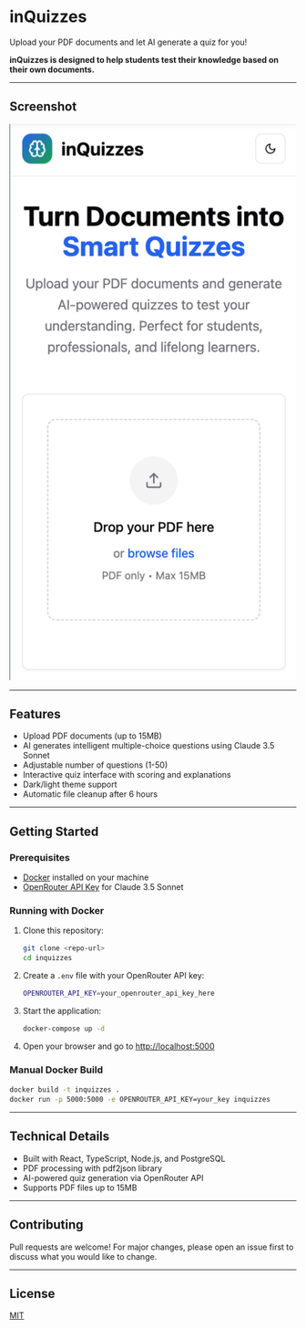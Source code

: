 # inQuizzes

Upload your PDF documents and let AI generate a quiz for you!

**inQuizzes is designed to help students test their knowledge based on their own documents.**

---

## Screenshot

![inQuizzes Screenshot](./attached_assets/Screenshot%202025-06-04%20at%2016.27.14_1749071212588.png)

---

## Features
- Upload PDF documents (up to 15MB)
- AI generates intelligent multiple-choice questions using Claude 3.5 Sonnet
- Adjustable number of questions (1-50)
- Interactive quiz interface with scoring and explanations
- Dark/light theme support
- Automatic file cleanup after 6 hours

---

## Getting Started

### Prerequisites
- [Docker](https://www.docker.com/) installed on your machine
- [OpenRouter API Key](https://openrouter.ai/) for Claude 3.5 Sonnet

### Running with Docker
1. Clone this repository:
   ```bash
   git clone <repo-url>
   cd inquizzes
   ```
2. Create a `.env` file with your OpenRouter API key:
   ```bash
   OPENROUTER_API_KEY=your_openrouter_api_key_here
   ```   
3. Start the application:
   ```bash
   docker-compose up -d
   ```
4. Open your browser and go to [http://localhost:5000](http://localhost:5000)

### Manual Docker Build
```bash
docker build -t inquizzes .
docker run -p 5000:5000 -e OPENROUTER_API_KEY=your_key inquizzes
```

---

## Technical Details
- Built with React, TypeScript, Node.js, and PostgreSQL
- PDF processing with pdf2json library
- AI-powered quiz generation via OpenRouter API
- Supports PDF files up to 15MB

---

## Contributing
Pull requests are welcome! For major changes, please open an issue first to discuss what you would like to change.

---

## License
[MIT](LICENSE)
